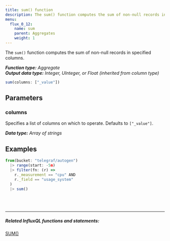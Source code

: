 ```yaml
---
title: sum() function
description: The sum() function computes the sum of non-null records in specified columns.
menu:
  flux_0_12:
    name: sum
    parent: Aggregates
    weight: 1
---
```


The `sum()` function computes the sum of non-null records in specified columns.

_**Function type:** Aggregate_  
_**Output data type:** Integer, UInteger, or Float (inherited from column type)_

```js
sum(columns: ["_value"])
```

## Parameters

### columns
Specifies a list of columns on which to operate.
Defaults to `["_value"]`.

_**Data type:** Array of strings_

## Examples
```js
from(bucket: "telegraf/autogen")
  |> range(start: -5m)
  |> filter(fn: (r) =>
    r._measurement == "cpu" AND
    r._field == "usage_system"
  )
  |> sum()
```

<hr style="margin-top:4rem"/>

##### Related InfluxQL functions and statements:
[SUM()](/influxdb/latest/query_language/functions/#sum)  
